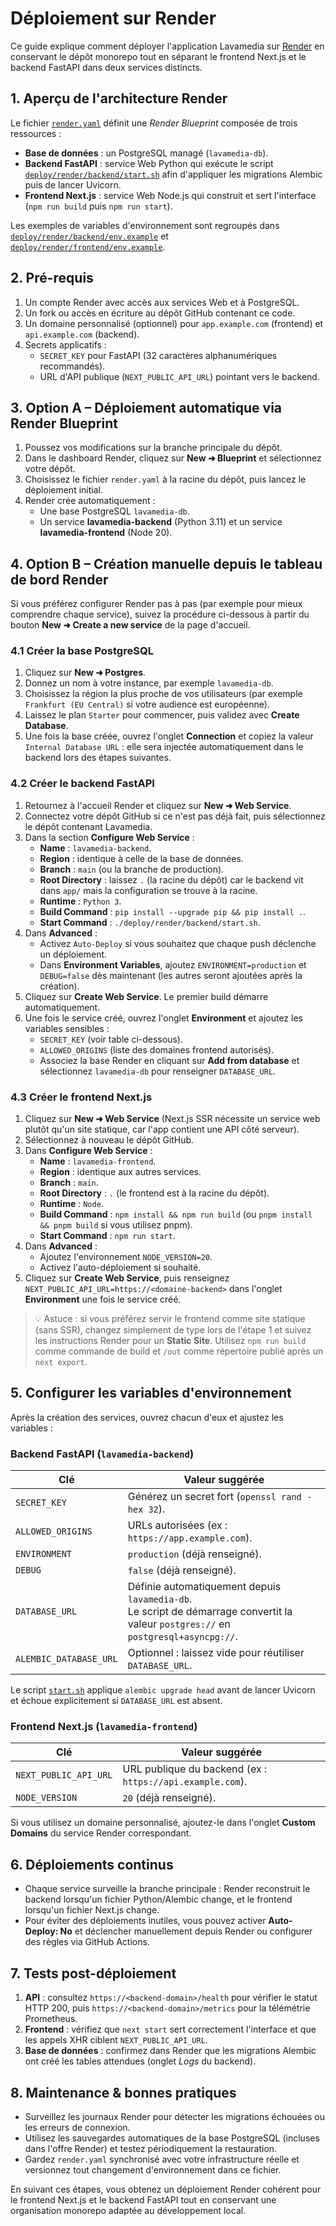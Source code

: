 # Déploiement sur Render

Ce guide explique comment déployer l'application Lavamedia sur [Render](https://render.com) en conservant le dépôt monorepo tout en séparant le frontend Next.js et le backend FastAPI dans deux services distincts.

## 1. Aperçu de l'architecture Render

Le fichier [`render.yaml`](../../render.yaml) définit une *Render Blueprint* composée de trois ressources :

- **Base de données** : un PostgreSQL managé (`lavamedia-db`).
- **Backend FastAPI** : service Web Python qui exécute le script [`deploy/render/backend/start.sh`](../../deploy/render/backend/start.sh) afin d'appliquer les migrations Alembic puis de lancer Uvicorn.
- **Frontend Next.js** : service Web Node.js qui construit et sert l'interface (`npm run build` puis `npm run start`).

Les exemples de variables d'environnement sont regroupés dans [`deploy/render/backend/env.example`](../../deploy/render/backend/env.example) et [`deploy/render/frontend/env.example`](../../deploy/render/frontend/env.example).

## 2. Pré-requis

1. Un compte Render avec accès aux services Web et à PostgreSQL.
2. Un fork ou accès en écriture au dépôt GitHub contenant ce code.
3. Un domaine personnalisé (optionnel) pour `app.example.com` (frontend) et `api.example.com` (backend).
4. Secrets applicatifs :
   - `SECRET_KEY` pour FastAPI (32 caractères alphanumériques recommandés).
   - URL d'API publique (`NEXT_PUBLIC_API_URL`) pointant vers le backend.

## 3. Option A – Déploiement automatique via Render Blueprint

1. Poussez vos modifications sur la branche principale du dépôt.
2. Dans le dashboard Render, cliquez sur **New ➜ Blueprint** et sélectionnez votre dépôt.
3. Choisissez le fichier `render.yaml` à la racine du dépôt, puis lancez le déploiement initial.
4. Render crée automatiquement :
   - Une base PostgreSQL `lavamedia-db`.
   - Un service **lavamedia-backend** (Python 3.11) et un service **lavamedia-frontend** (Node 20).

## 4. Option B – Création manuelle depuis le tableau de bord Render

Si vous préférez configurer Render pas à pas (par exemple pour mieux comprendre chaque service), suivez la procédure ci-dessous à partir du bouton **New ➜ Create a new service** de la page d'accueil.

### 4.1 Créer la base PostgreSQL

1. Cliquez sur **New ➜ Postgres**.
2. Donnez un nom à votre instance, par exemple `lavamedia-db`.
3. Choisissez la région la plus proche de vos utilisateurs (par exemple `Frankfurt (EU Central)` si votre audience est européenne).
4. Laissez le plan `Starter` pour commencer, puis validez avec **Create Database**.
5. Une fois la base créée, ouvrez l'onglet **Connection** et copiez la valeur `Internal Database URL` : elle sera injectée automatiquement dans le backend lors des étapes suivantes.

### 4.2 Créer le backend FastAPI

1. Retournez à l'accueil Render et cliquez sur **New ➜ Web Service**.
2. Connectez votre dépôt GitHub si ce n'est pas déjà fait, puis sélectionnez le dépôt contenant Lavamedia.
3. Dans la section **Configure Web Service** :
   - **Name** : `lavamedia-backend`.
   - **Region** : identique à celle de la base de données.
   - **Branch** : `main` (ou la branche de production).
   - **Root Directory** : laissez `.` (la racine du dépôt) car le backend vit dans `app/` mais la configuration se trouve à la racine.
   - **Runtime** : `Python 3`.
   - **Build Command** : `pip install --upgrade pip && pip install .`.
   - **Start Command** : `./deploy/render/backend/start.sh`.
4. Dans **Advanced** :
   - Activez `Auto-Deploy` si vous souhaitez que chaque push déclenche un déploiement.
   - Dans **Environment Variables**, ajoutez `ENVIRONMENT=production` et `DEBUG=false` dès maintenant (les autres seront ajoutées après la création).
5. Cliquez sur **Create Web Service**. Le premier build démarre automatiquement.
6. Une fois le service créé, ouvrez l'onglet **Environment** et ajoutez les variables sensibles :
   - `SECRET_KEY` (voir table ci-dessous).
   - `ALLOWED_ORIGINS` (liste des domaines frontend autorisés).
   - Associez la base Render en cliquant sur **Add from database** et sélectionnez `lavamedia-db` pour renseigner `DATABASE_URL`.

### 4.3 Créer le frontend Next.js

1. Cliquez sur **New ➜ Web Service** (Next.js SSR nécessite un service web plutôt qu'un site statique, car l'app contient une API côté serveur).
2. Sélectionnez à nouveau le dépôt GitHub.
3. Dans **Configure Web Service** :
   - **Name** : `lavamedia-frontend`.
   - **Region** : identique aux autres services.
   - **Branch** : `main`.
   - **Root Directory** : `.` (le frontend est à la racine du dépôt).
   - **Runtime** : `Node`.
   - **Build Command** : `npm install && npm run build` (ou `pnpm install && pnpm build` si vous utilisez pnpm).
   - **Start Command** : `npm run start`.
4. Dans **Advanced** :
   - Ajoutez l'environnement `NODE_VERSION=20`.
   - Activez l'auto-déploiement si souhaité.
5. Cliquez sur **Create Web Service**, puis renseignez `NEXT_PUBLIC_API_URL=https://<domaine-backend>` dans l'onglet **Environment** une fois le service créé.

> 💡 Astuce : si vous préférez servir le frontend comme site statique (sans SSR), changez simplement de type lors de l'étape 1 et suivez les instructions Render pour un **Static Site**. Utilisez `npm run build` comme commande de build et `/out` comme répertoire publié après un `next export`.

## 5. Configurer les variables d'environnement

Après la création des services, ouvrez chacun d'eux et ajustez les variables :

### Backend FastAPI (`lavamedia-backend`)

| Clé | Valeur suggérée |
|-----|-----------------|
| `SECRET_KEY` | Générez un secret fort (`openssl rand -hex 32`). |
| `ALLOWED_ORIGINS` | URLs autorisées (ex : `https://app.example.com`). |
| `ENVIRONMENT` | `production` (déjà renseigné). |
| `DEBUG` | `false` (déjà renseigné). |
| `DATABASE_URL` | Définie automatiquement depuis `lavamedia-db`.<br>Le script de démarrage convertit la valeur `postgres://` en `postgresql+asyncpg://`. |
| `ALEMBIC_DATABASE_URL` | Optionnel : laissez vide pour réutiliser `DATABASE_URL`. |

Le script [`start.sh`](../../deploy/render/backend/start.sh) applique `alembic upgrade head` avant de lancer Uvicorn et échoue explicitement si `DATABASE_URL` est absent.

### Frontend Next.js (`lavamedia-frontend`)

| Clé | Valeur suggérée |
|-----|-----------------|
| `NEXT_PUBLIC_API_URL` | URL publique du backend (ex : `https://api.example.com`). |
| `NODE_VERSION` | `20` (déjà renseigné). |

Si vous utilisez un domaine personnalisé, ajoutez-le dans l'onglet **Custom Domains** du service Render correspondant.

## 6. Déploiements continus

- Chaque service surveille la branche principale : Render reconstruit le backend lorsqu'un fichier Python/Alembic change, et le frontend lorsqu'un fichier Next.js change.
- Pour éviter des déploiements inutiles, vous pouvez activer **Auto-Deploy: No** et déclencher manuellement depuis Render ou configurer des règles via GitHub Actions.

## 7. Tests post-déploiement

1. **API** : consultez `https://<backend-domain>/health` pour vérifier le statut HTTP 200, puis `https://<backend-domain>/metrics` pour la télémétrie Prometheus.
2. **Frontend** : vérifiez que `next start` sert correctement l'interface et que les appels XHR ciblent `NEXT_PUBLIC_API_URL`.
3. **Base de données** : confirmez dans Render que les migrations Alembic ont créé les tables attendues (onglet *Logs* du backend).

## 8. Maintenance & bonnes pratiques

- Surveillez les journaux Render pour détecter les migrations échouées ou les erreurs de connexion.
- Utilisez les sauvegardes automatiques de la base PostgreSQL (incluses dans l'offre Render) et testez périodiquement la restauration.
- Gardez `render.yaml` synchronisé avec votre infrastructure réelle et versionnez tout changement d'environnement dans ce fichier.

En suivant ces étapes, vous obtenez un déploiement Render cohérent pour le frontend Next.js et le backend FastAPI tout en conservant une organisation monorepo adaptée au développement local.

